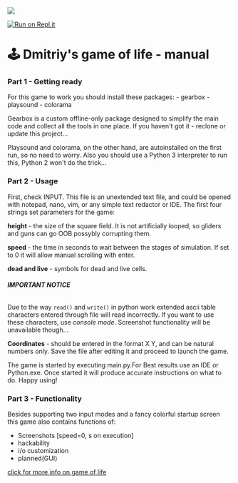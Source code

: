 ![](https://i.ibb.co/ByyNRk9/Untitled.png)

[![Run on Repl.it](https://repl.it/badge/github/Friendly-collab-AgvantiboXGeorgetv4/Game-of-life)](https://repl.it/github/Friendly-collab-AgvantiboXGeorgetv4/Game-of-life)
# 🕹️ Dmitriy's game of life - manual
### Part 1 - Getting ready
For this game to work you should install these packages:
    - gearbox
    - playsound
    - colorama

Gearbox is a custom offline-only package designed to simplify the main code and collect all the tools in one place. 
If you haven't got it - reclone or update this project...

Playsound and colorama, on the other hand, are autoinstalled on the first run, so no need to worry.
Also you should use a Python 3 interpreter to run this, Python 2 won't do the trick...
### Part 2 - Usage
First, check INPUT. This file is an unextended text file, and could be opened with notepad, nano, vim, or any simple text redactor or IDE. The first four strings set parameters for the game:

**height** - the size of the square field. It is not artificially looped, so gliders and guns can go OOB possybly corrupting them.

**speed** - the time in seconds to wait between the stages of simulation. If set to 0 it will allow manual scrolling with enter.

**dead and live** - symbols for dead and live cells.

###### **IMPORTANT NOTICE**
Due to the way `read()` and `write()` in python work extended ascii table characters entered through file will read incorrectly.
If you want to use these characters, use *console mode*.
Screenshot functionality will be unavailable though...

**Coordinates** - should be entered in the format X Y, and can be natural numbers only.
Save the file after editing it and proceed to launch the game.

The game is started by executing main.py.For Best results use an IDE or Python.exe.
Once started it will produce accurate instructions on what to do.
Happy using!
### Part 3 - Functionality
Besides supporting two input modes and a fancy colorful startup screen this game also contains functions of:
- Screenshots [speed=0, s on execution]
- hackability
- i/o customization
- planned(GUI)


[click for more info on game of life](https://ru.wikipedia.org/wiki/%D0%98%D0%B3%D1%80%D0%B0_%C2%ABhttps://en.wikipedia.org/wiki/Conway%27s_Game_of_Life)
